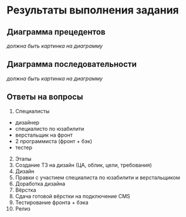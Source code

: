 # Результаты выполнения задания

## Диаграмма прецедентов

_должна быть картинка на диаграмму_

## Диаграмма последовательности

_должна быть картинка на диаграмму_

## Ответы на вопросы
1. Специалисты
  * дизайнер
  * специалисто по юзабилити
  * верстальщик на фронт
  * 2 программиста (фронт + бэк)
  * тестер
2. Этапы
  1. Создание ТЗ на дизайн (ЦА, облик, цели, требования)
  2. Дизайн
  3. Правки с участием специалиста по юзабилити и верстальщиком
  4. Доработка дизайна
  5. Вёрстка
  6. Сдача готовой вёрстки на подключение CMS
  7. Тестирование фронта + бэка
  8. Релиз
